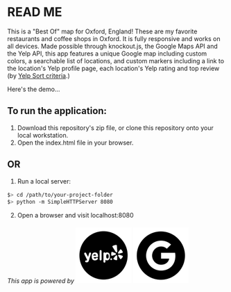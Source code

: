 # READ ME

This is a "Best Of" map for Oxford, England! These are my favorite restaurants and coffee shops in Oxford.
It is fully responsive and works on all devices. Made possible through knockout.js, the Google Maps API and the Yelp API,
this app features a unique Google map including custom colors, a searchable list of locations, and custom markers including a link to the location's Yelp profile page,
each location's Yelp rating and top review (by [Yelp Sort criteria](https://www.quora.com/How-is-the-order-of-Yelp-Sort-determined).)

Here's the demo...

## To run the application:

1. Download this repository's zip file, or clone this repository onto your local workstation.
2. Open the index.html file in your browser.

## OR

1. Run a local server:

  ```bash
  $> cd /path/to/your-project-folder
  $> python -m SimpleHTTPServer 8080
  ```

2. Open a browser and visit localhost:8080

###### This app is powered by ![alt text](icons/yelp.png "Yelp Logo") ![alt text](icons/google.png "Google Logo")
